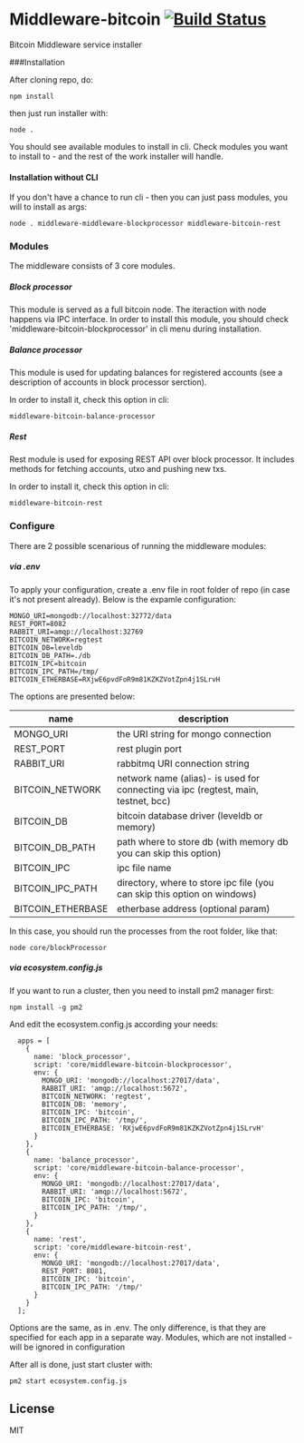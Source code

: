 # Middleware-bitcoin [![Build Status](https://travis-ci.org/ChronoBank/middleware-bitcoin.svg?branch=master)](https://travis-ci.org/ChronoBank/middleware-bitcoin)

Bitcoin Middleware service installer

###Installation

After cloning repo, do:
```
npm install
```

then just run installer with:
```
node .
```

You should see available modules to install in cli. Check modules you want to install to - and the rest of the work installer will handle.

#### Installation without CLI

If you don't have a chance to run cli - then you can just pass modules, you will to install as args:

```
node . middleware-middleware-blockprocessor middleware-bitcoin-rest
```

### Modules
The middleware consists of 3 core modules.

##### Block processor
This module is served as a full bitcoin node. The iteraction with node happens via IPC interface. In order to install this module, you should сheck 'middleware-bitcoin-blockprocessor' in cli menu during installation.

##### Balance processor
This module is used for updating balances for registered accounts (see a description of accounts in block processor serction).

In order to install it, check this option in cli:
```
middleware-bitcoin-balance-processor
```

##### Rest
Rest module is used for exposing REST API over block processor. It includes methods for fetching accounts, utxo and pushing new txs.

In order to install it, check this option in cli:
```
middleware-bitcoin-rest
```

### Configure
There are 2 possible scenarious of running the middleware modules:

##### via .env

To apply your configuration, create a .env file in root folder of repo (in case it's not present already).
Below is the expamle configuration:

```
MONGO_URI=mongodb://localhost:32772/data
REST_PORT=8082
RABBIT_URI=amqp://localhost:32769
BITCOIN_NETWORK=regtest
BITCOIN_DB=leveldb
BITCOIN_DB_PATH=./db
BITCOIN_IPC=bitcoin
BITCOIN_IPC_PATH=/tmp/
BITCOIN_ETHERBASE=RXjwE6pvdFoR9m81KZKZVotZpn4j1SLrvH
```

The options are presented below:

| name | description|
| ------ | ------ |
| MONGO_URI   | the URI string for mongo connection
| REST_PORT   | rest plugin port
| RABBIT_URI   | rabbitmq URI connection string
| BITCOIN_NETWORK   | network name (alias)- is used for connecting via ipc (regtest, main, testnet, bcc)
| BITCOIN_DB   | bitcoin database driver (leveldb or memory)
| BITCOIN_DB_PATH   | path where to store db (with memory db you can skip this option)
| BITCOIN_IPC   | ipc file name
| BITCOIN_IPC_PATH   | directory, where to store ipc file (you can skip this option on windows)
| BITCOIN_ETHERBASE | etherbase address (optional param)




In this case, you should run the processes from the root folder, like that:
```
node core/blockProcessor
```

##### via ecosystem.config.js

If you want to run a cluster, then you need to install pm2 manager first:
```
npm install -g pm2
```

And edit the ecosystem.config.js according your needs:
```
  apps = [
    {
      name: 'block_processor',
      script: 'core/middleware-bitcoin-blockprocessor',
      env: {
        MONGO_URI: 'mongodb://localhost:27017/data',
        RABBIT_URI: 'amqp://localhost:5672',
        BITCOIN_NETWORK: 'regtest',
        BITCOIN_DB: 'memory',
        BITCOIN_IPC: 'bitcoin',
        BITCOIN_IPC_PATH: '/tmp/',
        BITCOIN_ETHERBASE: 'RXjwE6pvdFoR9m81KZKZVotZpn4j1SLrvH'
      }
    },
    {
      name: 'balance_processor',
      script: 'core/middleware-bitcoin-balance-processor',
      env: {
        MONGO_URI: 'mongodb://localhost:27017/data',
        RABBIT_URI: 'amqp://localhost:5672',
        BITCOIN_IPC: 'bitcoin',
        BITCOIN_IPC_PATH: '/tmp/',
      }
    },
    {
      name: 'rest',
      script: 'core/middleware-bitcoin-rest',
      env: {
        MONGO_URI: 'mongodb://localhost:27017/data',
        REST_PORT: 8081,
        BITCOIN_IPC: 'bitcoin',
        BITCOIN_IPC_PATH: '/tmp/'
      }
    }
  ];
```

Options are the same, as in .env. The only difference, is that they are specified for each app in a separate way.
Modules, which are not installed - will be ignored in configuration

After all is done, just start cluster with:
```
pm2 start ecosystem.config.js
```


License
----

MIT